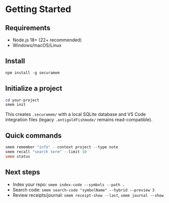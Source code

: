 # Getting Started

## Requirements
- Node.js 18+ (22+ recommended)
- Windows/macOS/Linux

## Install
```powershell
npm install -g securamem
```

## Initialize a project
```powershell
cd your-project
smem init
```
This creates `.securamem/` with a local SQLite database and VS Code integration files (legacy `.antigoldfishmode/` remains read-compatible).

## Quick commands
```powershell
smem remember "info" --context project --type note
smem recall "search term" --limit 10
smem status
```

## Next steps
- Index your repo: `smem index-code --symbols --path .`
- Search code: `smem search-code "symbolName" --hybrid --preview 3`
- Review receipts/journal: `smem receipt-show --last`, `smem journal --show`
